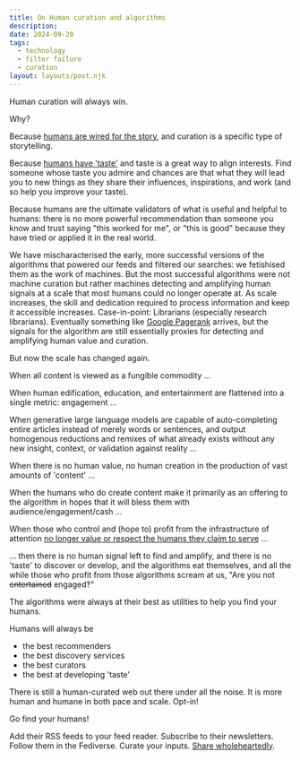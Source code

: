 ```yaml
---
title: On Human curation and algorithms
description: 
date: 2024-09-20
tags:
  - technology
  - filter failure
  - curation
layout: layouts/post.njk
---
```


Human curation will always win.

Why?

Because [humans are wired for the story](https://www.bbc.com/culture/article/20180503-our-fiction-addiction-why-humans-need-stories), and curation is a specific type of storytelling.

Because [humans have 'taste'](https://www.goodreads.com/quotes/309485-nobody-tells-this-to-people-who-are-beginners-i-wish) and taste is a great way to align interests. Find someone whose taste you admire and chances are that what they will lead you to new things as they share their influences, inspirations, and work (and so help you improve your taste).

Because humans are the ultimate validators of what is useful and helpful to humans: there is no more powerful recommendation than someone you know and trust saying "this worked for me", or "this is good" because they have tried or applied it in the real world.

We have mischaracterised the early, more successful versions of the algorithms that powered our feeds and filtered our searches: we fetishised them as the work of machines. But the most successful algorithms were not machine curation but rather machines detecting and amplifying human signals at a scale that most humans could no longer operate at. As scale increases, the skill and dedication required to process information and keep it accessible increases. Case-in-point: Librarians (especially research librarians). Eventually something like [Google Pagerank](https://en.wikipedia.org/wiki/PageRank) arrives, but the signals for the algorithm are still essentially proxies for detecting and amplifying human value and curation.

But now the scale has changed again.

When all content is viewed as a fungible commodity ...

When human edification, education, and entertainment are flattened into a single metric: engagement ...

When generative large language models are capable of auto-completing entire articles instead of merely words or sentences, and output homogenous reductions and remixes of what already exists without any new insight, context, or validation against reality ...

When there is no human value, no human creation in the production of vast amounts of 'content' ...

When the humans who do create content make it primarily as an offering to the algorithm in hopes that it will bless them with audience/engagement/cash ...

When those who control and (hope to) profit from the infrastructure of attention [no longer value or respect the humans they claim to serve](https://pluralistic.net/2024/01/30/go-nuts-meine-kerle/#ich-bin-ein-bratapfel) ...

... then there is no human signal left to find and amplify, and there is no 'taste' to discover or develop, and the algorithms eat themselves, and all the while those who profit from those algorithms scream at us, "Are you not ~~entertained~~ engaged‽"

The algorithms were always at their best as utilities to help you find your humans.

Humans will always be
- the best recommenders
- the best discovery services
- the best curators
- the best at developing 'taste'

There is still a human-curated web out there under all the noise. It is more human and humane in both pace and scale. Opt-in!

Go find your humans!

Add their RSS feeds to your feed reader. Subscribe to their newsletters. Follow them in the Fediverse. Curate your inputs. [Share wholeheartedly](https://www.robinsloan.com/newsletters/golden-door/#energy).